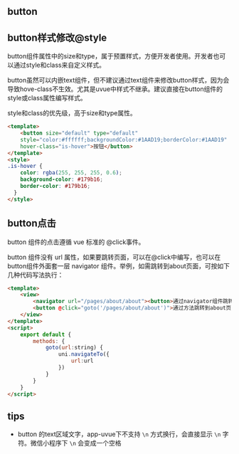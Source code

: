## button

<!-- UTSCOMJSON.button.description -->

<!-- UTSCOMJSON.button.attrubute -->

<!-- UTSCOMJSON.button.compatibility -->

<!-- UTSCOMJSON.button.reference -->

## button样式修改@style

button组件属性中的size和type，属于预置样式，方便开发者使用。开发者也可以通过style和class来自定义样式。

button虽然可以内嵌text组件，但不建议通过text组件来修改button样式，因为会导致hove-class不生效。尤其是uvue中样式不继承。建议直接在button组件的style或class属性编写样式。

style和class的优先级，高于size和type属性。

```html
<template>
	<button size="default" type="default" 
	style="color:#ffffff;backgroundColor:#1AAD19;borderColor:#1AAD19" 
	hover-class="is-hover">按钮</button>
</template>
<style>
.is-hover {
	color: rgba(255, 255, 255, 0.6);
	background-color: #179b16;
	border-color: #179b16;
  }
</style>
```

## button点击

button 组件的点击遵循 vue 标准的 @click事件。

button 组件没有 url 属性，如果要跳转页面，可以在@click中编写，也可以在button组件外面套一层 navigator 组件。举例，如需跳转到about页面，可按如下几种代码写法执行：

```html
<template>
	<view>
		<navigator url="/pages/about/about"><button>通过navigator组件跳转到about页面</button></navigator>
		<button @click="goto('/pages/about/about')">通过方法跳转到about页面</button>
	</view>
</template>
<script>
	export default {
		methods: {
			goto(url:string) {
				uni.navigateTo({
					url:url
				})
			}
		}
	}
</script>
```

## tips
- button 的text区域文字，app-uvue下不支持 `\n` 方式换行，会直接显示 `\n` 字符。微信小程序下 `\n` 会变成一个空格
